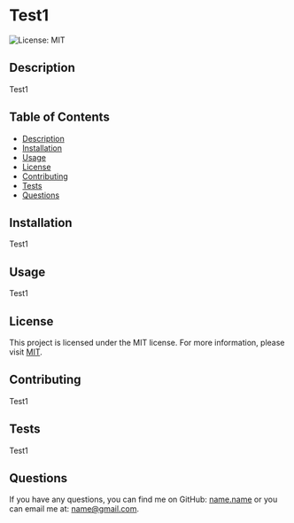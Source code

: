 # Test1

![License: MIT](https://img.shields.io/badge/License-MIT-yellow.svg)

## Description
Test1

## Table of Contents
- [Description](#description)
- [Installation](#installation)
- [Usage](#usage)
- [License](#license)
- [Contributing](#contributing)
- [Tests](#tests)
- [Questions](#questions)

## Installation
Test1

## Usage
Test1

## License
This project is licensed under the MIT license. For more information, please visit [MIT](https://opensource.org/licenses/MIT).


## Contributing
Test1

## Tests
Test1

## Questions
If you have any questions, you can find me on GitHub: [name.name](https://github.com/name.name) or you can email me at: name@gmail.com.
